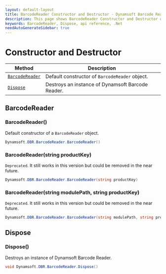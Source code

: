 ```yaml
---
layout: default-layout
title: BarcodeReader Constructor and Destructor - Dynamsoft Barcode Reader SDK .NET Edition API Reference
description: This page shows BarcodeReader Constructor and Destructor of Dynamsoft Barcode Reader SDK .NET Edition.
keywords: BarcodeReader, Dispose, api reference, .Net
needAutoGenerateSidebar: true
---
```


# Constructor and Destructor

  | Method               | Description |
  |----------------------|-------------|
  | [`BarcodeReader`](#barcodereader) | Default constructor of `BarcodeReader` object.|
  | [`Dispose`](#dispose) | Destroys an instance of Dynamsoft Barcode Reader. |

## BarcodeReader

### BarcodeReader()

Default constructor of a `BarcodeReader` object.

```csharp
Dynamsoft.DBR.BarcodeReader.BarcodeReader()
```

### BarcodeReader(string productKey)

`Deprecated`. It still works in this version but could be removed in the near future.

```csharp
Dynamsoft.DBR.BarcodeReader.BarcodeReader(string productKey)
```

### BarcodeReader(string modulePath, string productKey)

`Deprecated`. It still works in this version but could be removed in the near future.

```csharp
Dynamsoft.DBR.BarcodeReader.BarcodeReader(string modulePath, string productKey)
```


## Dispose

### Dispose()

Destroys an instance of Dynamsoft Barcode Reader.

```csharp
void Dynamsoft.DBR.BarcodeReader.Dispose() 
```